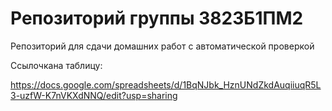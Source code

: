 # Репозиторий группы 3823Б1ПМ2
Репозиторий для сдачи домашних работ с автоматической проверкой

Ссылочкана таблицу: 

https://docs.google.com/spreadsheets/d/1BqNJbk_HznUNdZkdAuqiiuqR5L3-uzfW-K7nVKXdNNQ/edit?usp=sharing
